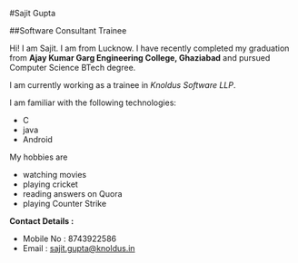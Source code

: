 #Sajit Gupta

##Software Consultant Trainee

Hi! I am Sajit. I am from Lucknow. I have recently completed my graduation from **Ajay Kumar Garg Engineering College, Ghaziabad** and pursued Computer Science BTech degree. 

I am currently working as a trainee in *Knoldus Software LLP*.

I am familiar with the following technologies:

* C
* java
* Android


My hobbies are

* watching movies
* playing cricket
* reading answers on Quora
* playing Counter Strike

**Contact Details :**
* Mobile No : 8743922586
* Email     : sajit.gupta@knoldus.in

